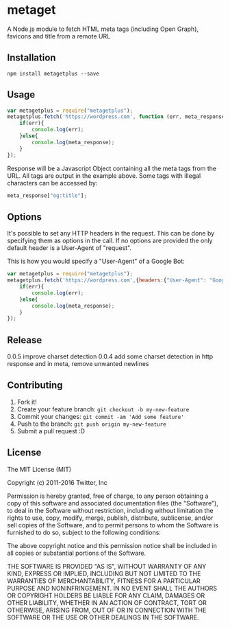 # metaget

A Node.js module to fetch HTML meta tags (including Open Graph), favicons and title from a remote URL

## Installation

```
npm install metagetplus --save
```

## Usage

``` javascript
var metagetplus = require("metagetplus");
metagetplus.fetch('https://wordpress.com', function (err, meta_response) {
	if(err){
		console.log(err);
	}else{
		console.log(meta_response);
	}
});
```

Response will be a Javascript Object containing all the meta tags from the URL. All tags are output in the example above. Some tags with illegal characters can be accessed by:

``` javascript
meta_response["og:title"];
```

## Options

It's possible to set any HTTP headers in the request. This can be done by specifying them as options in the call. If no options are provided the only default header is a User-Agent of "request".

This is how you would specify a "User-Agent" of a Google Bot:

``` javascript
var metagetplus = require("metagetplus");
metagetplus.fetch('https://wordpress.com',{headers:{"User-Agent": "Googlebot"}}, function (err, meta_response) {
	if(err){
		console.log(err);
	}else{
		console.log(meta_response);
	}
});
```

## Release

0.0.5 improve charset detection
0.0.4 add some charset detection in http response and in meta, remove unwanted newlines

## Contributing

1. Fork it!
2. Create your feature branch: `git checkout -b my-new-feature`
3. Commit your changes: `git commit -am 'Add some feature'`
4. Push to the branch: `git push origin my-new-feature`
5. Submit a pull request :D

## License

The MIT License (MIT)

Copyright (c) 2011-2016 Twitter, Inc

Permission is hereby granted, free of charge, to any person obtaining a copy
of this software and associated documentation files (the "Software"), to deal
in the Software without restriction, including without limitation the rights
to use, copy, modify, merge, publish, distribute, sublicense, and/or sell
copies of the Software, and to permit persons to whom the Software is
furnished to do so, subject to the following conditions:

The above copyright notice and this permission notice shall be included in
all copies or substantial portions of the Software.

THE SOFTWARE IS PROVIDED "AS IS", WITHOUT WARRANTY OF ANY KIND, EXPRESS OR
IMPLIED, INCLUDING BUT NOT LIMITED TO THE WARRANTIES OF MERCHANTABILITY,
FITNESS FOR A PARTICULAR PURPOSE AND NONINFRINGEMENT. IN NO EVENT SHALL THE
AUTHORS OR COPYRIGHT HOLDERS BE LIABLE FOR ANY CLAIM, DAMAGES OR OTHER
LIABILITY, WHETHER IN AN ACTION OF CONTRACT, TORT OR OTHERWISE, ARISING FROM,
OUT OF OR IN CONNECTION WITH THE SOFTWARE OR THE USE OR OTHER DEALINGS IN
THE SOFTWARE.
